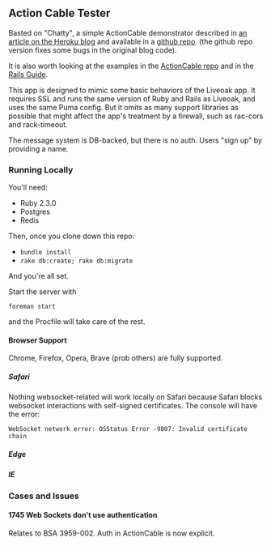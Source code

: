 ## Action Cable Tester

Basted on "Chatty", a simple ActionCable demonstrator described in
[an article on the Heroku blog](https://blog.heroku.com/archives/2016/5/9/real_time_rails_implementing_websockets_in_rails_5_with_action_cable)
and available in a [github repo](https://github.com/SophieDeBenedetto/rails-5-action-cable-meetup). (the github repo version fixes some bugs
in the original blog code).

It is also worth looking at the examples in the [ActionCable repo](https://github.com/rails/rails/blob/master/actioncable/README.md)
and in the [Rails Guide](http://edgeguides.rubyonrails.org/action_cable_overview.html). 

This app is designed to mimic some basic behaviors of the Liveoak app. It requires SSL and runs the same version
of Ruby and Rails as Liveoak, and uses the same Puma config. But it omits as many support libraries as possible
that might affect the app's treatment by a firewall, such as rac-cors and rack-timeout. 

The message system is DB-backed, but there is no auth. Users "sign up" by providing a name.



### Running Locally

You'll need:

* Ruby 2.3.0
* Postgres
* Redis

Then, once you clone down this repo:

* `bundle install`
* `rake db:create; rake db:migrate`

And you're all set.

Start the server with

    foreman start

and the Procfile will take care of the rest. 
    
#### Browser Support

Chrome, Firefox, Opera, Brave (prob others) are fully supported.

##### Safari

Nothing websocket-related will work locally on Safari because Safari blocks websocket interactions with self-signed certificates.
The console will have the error:

    WebSocket network error: OSStatus Error -9807: Invalid certificate chain 

##### Edge

##### IE

### Cases and Issues

#### 1745 Web Sockets don't use authentication

Relates to BSA 3959-002. Auth in ActionCable is now explicit. 
